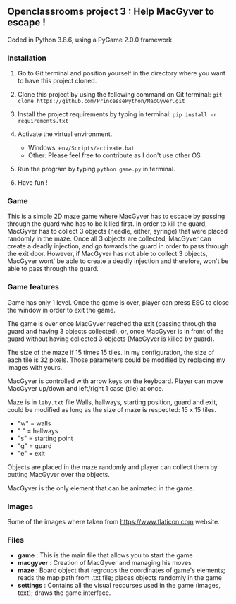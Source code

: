 ## Openclassrooms project 3 : Help MacGyver to escape !

Coded in Python 3.8.6, using a PyGame 2.0.0 framework

### Installation
1. Go to Git terminal and position yourself in the directory where you want to have this project cloned.

2.  Clone this project by using the following command on Git terminal:  `git clone https://github.com/PrincessePython/MacGyver.git`

3. Install the project requirements by typing in terminal: `pip install -r requirements.txt`

4. Activate the virtual environment.
	- Windows: `env/Scripts/activate.bat`
	- Other: Please feel free to contribute as I don't use other OS

5. Run the program by typing `python game.py` in terminal.

6. Have fun !


### Game

This is a simple 2D maze game where MacGyver has to escape by passing through the guard who has to be killed first.
In order to kill the guard, MacGyver has to collect 3 objects (needle, either, syringe)  that were placed randomly in the maze. Once all 3 objects are collected, MacGyver can create a deadly injection, and go towards the guard in order to pass through the exit door. However, if MacGyver has not able to collect 3 objects, MacGyver wont' be able to create a deadly injection and therefore, won't be able to pass through the guard.

### Game features

Game has only 1 level. Once the game is over, player can press ESC to close the window in order to exit the game.

The game is over once MacGyver reached the exit (passing through the guard and having 3 objects collected), or, once MacGyver is in front of the guard without having collected 3 objects (MacGyver is killed by guard).

The size of the maze if 15 times 15 tiles. In my configuration, the size of each tile is 32 pixels. Those parameters could be modified by replacing my images with yours.

MacGyver is controlled with arrow keys on the keyboard. Player can move MacGyver up/down and left/right 1 case (tile) at once.

Maze is in `laby.txt` file Walls, hallways, starting position, guard and exit, could be modified as long as the size of maze is respected: 15 x 15 tiles.

- "w" = walls
- " " = hallways
- "s" = starting point
- "g" = guard
- "e" = exit

Objects are placed in the maze randomly and player can collect them by putting MacGyver over the objects.

MacGyver is the only element that can be animated in the game.

### Images
Some of the images where taken from https://www.flaticon.com website. 

### Files
- **game** : This is the main file that allows you to start the game
- **macgyver** : Creation of MacGyver and managing his moves
- **maze** : Board object that regroups the coordinates of game's elements; reads the map path from .txt file; places objects randomly in the game
- **settings** : Contains all the visual recourses used in the game (images, text); draws the game interface.



